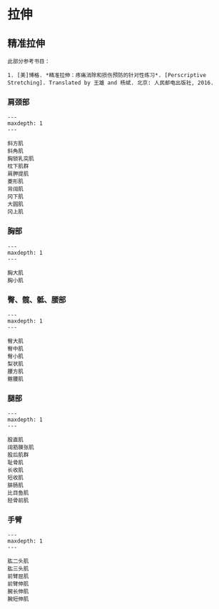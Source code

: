 # 拉伸



## 精准拉伸

```{seealso}
此部分参考书目：

1. [美]博格. *精准拉伸：疼痛消除和损伤预防的针对性练习*. [Perscriptive Stretching]. Translated by 王雄 and 杨斌. 北京: 人民邮电出版社, 2016.
```

### 肩颈部

```{toctree}
---
maxdepth: 1
---

斜方肌
斜角肌
胸锁乳突肌
枕下肌群
肩胛提肌
菱形肌
背阔肌
冈下肌
大圆肌
冈上肌
```

### 胸部

```{toctree}
---
maxdepth: 1
---

胸大肌
胸小肌
```


### 臀、髋、骶、腰部

```{toctree}
---
maxdepth: 1
---

臀大肌
臀中肌
臀小肌
梨状肌
腰方肌
髂腰肌
```

### 腿部

```{toctree}
---
maxdepth: 1
---

股直肌
阔筋膜张肌
股后肌群
耻骨肌
长收肌
短收肌
腓肠肌
比目鱼肌
胫骨前肌
```

### 手臂

```{toctree}
---
maxdepth: 1
---

肱二头肌
肱三头肌
前臂屈肌
前臂伸肌
腕长伸肌
腕短伸肌
```